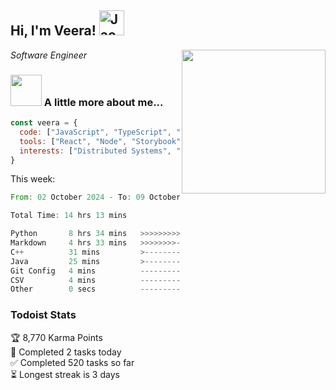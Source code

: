 <h2> Hi, I'm Veera! <img src="https://raw.githubusercontent.com/Tarikul-Islam-Anik/Animated-Fluent-Emojis/master/Emojis/Activities/Jack-O-Lantern.png" alt="Jack-O-Lantern" width="40" height="40" /></h2>
<img align='right' src="https://user-images.githubusercontent.com/74038190/213911110-aedbef38-a29f-4b6b-a65c-11608b4f75a5.gif" width="230">
<p><em>Software Engineer</em></p>


### <img src="https://user-images.githubusercontent.com/74038190/216656963-09118229-8a9e-4af0-910c-c37f35f2e210.gif" width="50"> A little more about me...  

```javascript
const veera = {
  code: ["JavaScript", "TypeScript", "HTML", "CSS", "Python", "Java", "C++"],
  tools: ["React", "Node", "Storybook", "Docker", "Next.JS", "Node", "AWS", "gRPC"],
  interests: ["Distributed Systems", "Cloud Computing", "Machine Learning", "Enterprise Software", "AI"]
}
```
This week:
<!--START_SECTION:waka-->

```rust
From: 02 October 2024 - To: 09 October 2024

Total Time: 14 hrs 13 mins

Python       8 hrs 34 mins   >>>>>>>>>>>>>>>----------   60.26 %
Markdown     4 hrs 33 mins   >>>>>>>>-----------------   32.07 %
C++          31 mins         >------------------------   03.70 %
Java         25 mins         >------------------------   02.94 %
Git Config   4 mins          -------------------------   00.55 %
CSV          4 mins          -------------------------   00.47 %
Other        0 secs          -------------------------   00.01 %
```

<!--END_SECTION:waka-->


### Todoist Stats

<!-- TODO-IST:START -->
🏆  8,770 Karma Points           
🌸  Completed 2 tasks today           
✅  Completed 520 tasks so far           
⏳  Longest streak is 3 days
<!-- TODO-IST:END -->
<!--
Profile views:
[![](https://visitcount.itsvg.in/api?id=veeravivekt&label=Profile%20Views&color=1&icon=2&pretty=false)](https://visitcount.itsvg.in)
-->
